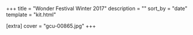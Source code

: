 +++
title = "Wonder Festival Winter 2017"
description = ""
sort_by = "date"
template = "kit.html"

[extra]
cover = "gcu-00865.jpg"
+++